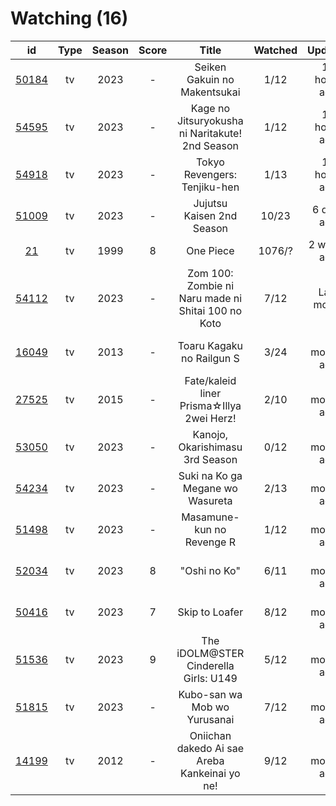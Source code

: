 # Watching (16)

|                      id                      | Type | Season | Score |                        Title                       | Watched |    Updated   | Start Date |
| :------------------------------------------: | :--: | :----: | :---: | :------------------------------------------------: | :-----: | :----------: | :--------: |
| [50184](https://myanimelist.net/anime/50184) |  tv  |  2023  |   -   |            Seiken Gakuin no Makentsukai            |   1/12  | 15 hours ago | 10/05/2023 |
| [54595](https://myanimelist.net/anime/54595) |  tv  |  2023  |   -   |   Kage no Jitsuryokusha ni Naritakute! 2nd Season  |   1/12  | 17 hours ago |      -     |
| [54918](https://myanimelist.net/anime/54918) |  tv  |  2023  |   -   |            Tokyo Revengers: Tenjiku-hen            |   1/13  | 18 hours ago |      -     |
| [51009](https://myanimelist.net/anime/51009) |  tv  |  2023  |   -   |              Jujutsu Kaisen 2nd Season             |  10/23  |  6 days ago  | 07/08/2023 |
|    [21](https://myanimelist.net/anime/21)    |  tv  |  1999  |   8   |                      One Piece                     |  1076/? |  2 weeks ago | 01/01/2013 |
| [54112](https://myanimelist.net/anime/54112) |  tv  |  2023  |   -   | Zom 100: Zombie ni Naru made ni Shitai 100 no Koto |   7/12  |  Last month  | 07/09/2023 |
| [16049](https://myanimelist.net/anime/16049) |  tv  |  2013  |   -   |              Toaru Kagaku no Railgun S             |   3/24  | 2 months ago |      -     |
| [27525](https://myanimelist.net/anime/27525) |  tv  |  2015  |   -   |      Fate/kaleid liner Prisma☆Illya 2wei Herz!     |   2/10  | 2 months ago | 06/11/2023 |
| [53050](https://myanimelist.net/anime/53050) |  tv  |  2023  |   -   |           Kanojo, Okarishimasu 3rd Season          |   0/12  | 2 months ago | 07/15/2023 |
| [54234](https://myanimelist.net/anime/54234) |  tv  |  2023  |   -   |          Suki na Ko ga Megane wo Wasureta          |   2/13  | 3 months ago | 07/04/2023 |
| [51498](https://myanimelist.net/anime/51498) |  tv  |  2023  |   -   |              Masamune-kun no Revenge R             |   1/12  | 3 months ago | 07/04/2023 |
| [52034](https://myanimelist.net/anime/52034) |  tv  |  2023  |   8   |                    "Oshi no Ko"                    |   6/11  | 4 months ago | 04/12/2023 |
| [50416](https://myanimelist.net/anime/50416) |  tv  |  2023  |   7   |                   Skip to Loafer                   |   8/12  | 4 months ago | 05/10/2023 |
| [51536](https://myanimelist.net/anime/51536) |  tv  |  2023  |   9   |        The iDOLM@STER Cinderella Girls: U149       |   5/12  | 5 months ago | 05/02/2023 |
| [51815](https://myanimelist.net/anime/51815) |  tv  |  2023  |   -   |            Kubo-san wa Mob wo Yurusanai            |   7/12  | 5 months ago | 01/11/2023 |
| [14199](https://myanimelist.net/anime/14199) |  tv  |  2012  |   -   |    Oniichan dakedo Ai sae Areba Kankeinai yo ne!   |   9/12  | 5 months ago | 04/21/2023 |